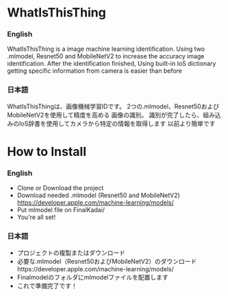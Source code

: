 # WhatIsThisThing

### English
WhatIsThisThing is a image machine learning identification. Using two .mlmodel, Resnet50 and MobileNetV2 to increase the accuracy 
image identification. After the identification finished, Using built-in IoS dictionary getting specific information from camera
is easier than before

### 日本語
WhatIsThisThingは、画像機械学習IDです。 2つの.mlmodel、Resnet50およびMobileNetV2を使用して精度を高める
画像の識別。 識別が完了したら、組み込みのIoS辞書を使用してカメラから特定の情報を取得します
以前より簡単です

# How to Install

### English
- Clone or Download the project
- Download needed .mlmodel (Resnet50 and MobileNetV2) https://developer.apple.com/machine-learning/models/
- Put mlmodel file on FinalKadai/
- You're all set!

### 日本語
- プロジェクトの複製またはダウンロード
- 必要な.mlmodel（Resnet50およびMobileNetV2）のダウンロードhttps://developer.apple.com/machine-learning/models/
- Finalmodelのフォルダにmlmodelファイルを配置します
- これで準備完了です！
